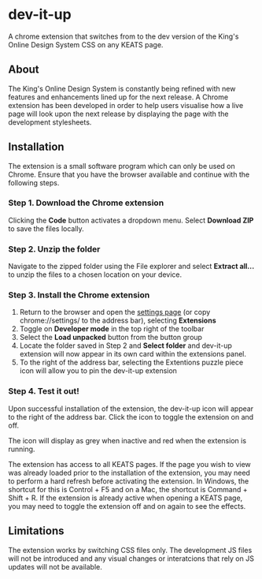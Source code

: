 # dev-it-up
A chrome extension that switches from to the dev version of the King's Online Design System CSS on any KEATS page.

## About

The King's Online Design System is constantly being refined with new features and enhancements lined up for the next release. A Chrome extension has been developed in order to help users visualise how a live page will look upon the next release by displaying the page with the development stylesheets.

## Installation

The extension is a small software program which can only be used on Chrome. Ensure that you have the browser available and continue with the following steps.

### Step 1. Download the Chrome extension

Clicking the **Code** button activates a dropdown menu. Select **Download ZIP** to save the files locally.

### Step 2. Unzip the folder

Navigate to the zipped folder using the File explorer and select **Extract all...** to unzip the files to a chosen location on your device.

### Step 3. Install the Chrome extension

1. Return to the browser and open the [settings page](chrome://settings/) (or copy chrome://settings/ to the address bar), selecting **Extensions**
2. Toggle on **Developer mode** in the top right of the toolbar
3. Select the **Load unpacked** button from the button group
4. Locate the folder saved in Step 2 and **Select folder** and dev-it-up extension will now appear in its own card within the extensions panel.
5. To the right of the address bar, selecting the Extentions puzzle piece icon will allow you to pin the dev-it-up extension

### Step 4. Test it out!

Upon successful installation of the extension, the dev-it-up icon will appear to the right of the address bar. Click the icon to toggle the extension on and off.

The icon will display as grey when inactive and red when the extension is running.

The extension has access to all KEATS pages. If the page you wish to view was already loaded prior to the installation of the extension, you may need to perform a hard refresh before activating the extension. In Windows, the shortcut for this is Control + F5 and on a Mac, the shortcut is Command + Shift + R. If the extension is already active when opening a KEATS page, you may need to toggle the extension off and on again to see the effects.

## Limitations

The extension works by switching CSS files only. The development JS files will not be introduced and any visual changes or interatcions that rely on JS updates will not be available.
